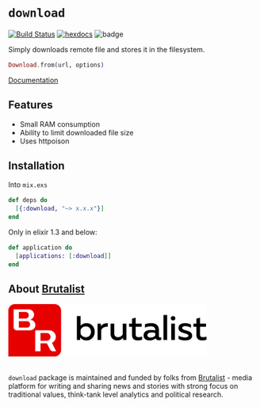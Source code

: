 # `download`

[![Build Status](https://travis-ci.org/asiniy/download.svg?branch=master)](https://travis-ci.org/asiniy/download)
[![hexdocs](https://img.shields.io/badge/hex-docs-brightgreen.svg)](https://hexdocs.pm/download/Download.html#from/2)
![badge](https://img.shields.io/hexpm/v/download.svg)

Simply downloads remote file and stores it in the filesystem.

``` elixir
Download.from(url, options)
```

[Documentation](https://hexdocs.pm/download/Download.html#from/2)

## Features

* Small RAM consumption
* Ability to limit downloaded file size
* Uses httpoison

## Installation

Into `mix.exs`
```elixir
def deps do
  [{:download, "~> x.x.x"}]
end
```

Only in elixir 1.3 and below:
``` elixir
def application do
  [applications: [:download]]
end
```

## About [Brutalist](https://brutalist.press)

<a href="https://brutalist.press">
  <img src="https://github.com/asiniy/download/blob/master/brutalist_logo.png"
  width="400"
  height="106"
  alt="Brutalist">
</a>
<br /><br />

`download` package is maintained and funded by folks from [Brutalist](https://brutalist.press) - media platform for writing and sharing news and stories with strong focus on traditional values, think-tank level analytics and political research.
